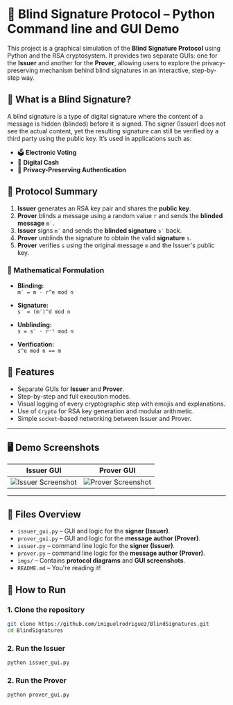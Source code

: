 # 🔏 Blind Signature Protocol – Python Command line and GUI Demo

This project is a graphical simulation of the **Blind Signature Protocol** using Python and the RSA cryptosystem. It provides two separate GUIs: one for the **Issuer** and another for the **Prover**, allowing users to explore the privacy-preserving mechanism behind blind signatures in an interactive, step-by-step way.

## 📘 What is a Blind Signature?

A blind signature is a type of digital signature where the content of a message is hidden (blinded) before it is signed. The signer (Issuer) does not see the actual content, yet the resulting signature can still be verified by a third party using the public key. It’s used in applications such as:

- 🗳️ **Electronic Voting**
- 💸 **Digital Cash**
- 🔐 **Privacy-Preserving Authentication**

## 📖 Protocol Summary

1. **Issuer** generates an RSA key pair and shares the **public key**.
2. **Prover** blinds a message using a random value `r` and sends the **blinded message** `m′`.
3. **Issuer** signs `m′` and sends the **blinded signature** `s′` back.
4. **Prover** unblinds the signature to obtain the valid **signature** `s`.
5. **Prover** verifies `s` using the original message `m` and the Issuer's public key.

### 🧮 Mathematical Formulation

- **Blinding:**  
  `m′ = m · r^e mod n`

- **Signature:**  
  `s′ = (m′)^d mod n`

- **Unblinding:**  
  `s = s′ · r⁻¹ mod n`

- **Verification:**  
  `s^e mod n == m`


## 🎯 Features

- Separate GUIs for **Issuer** and **Prover**.
- Step-by-step and full execution modes.
- Visual logging of every cryptographic step with emojis and explanations.
- Use of `Crypto` for RSA key generation and modular arithmetic.
- Simple `socket`-based networking between Issuer and Prover.

---

## 🖥️ Demo Screenshots

| Issuer GUI                             | Prover GUI                             |
|---------------------------------------|----------------------------------------|
| ![Issuer Screenshot](imgs/issuer.png) | ![Prover Screenshot](imgs/prover.png) |

---

## 🔧 Files Overview

- `issuer_gui.py` – GUI and logic for the **signer (Issuer)**.
- `prover_gui.py` – GUI and logic for the **message author (Prover)**.
- `issuer.py` –  command line logic for the **signer (Issuer)**.
- `prover.py` – command line logic for the **message author (Prover)**.
- `imgs/` – Contains **protocol diagrams** and **GUI screenshots**.
- `README.md` – You're reading it!


## 🚀 How to Run

### 1. Clone the repository

```bash
git clone https://github.com/imiguelrodriguez/BlindSignatures.git
cd BlindSignatures
```
### 2. Run the Issuer

```bash
python issuer_gui.py
```

### 2. Run the Prover

```bash
python prover_gui.py
```